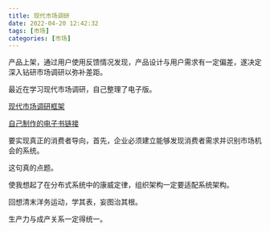 ```yaml
---
title: 现代市场调研
date: 2022-04-20 12:42:32
tags: [市场]
categories: [市场]
---
```


产品上架，通过用户使用反馈情况发现，产品设计与用户需求有一定偏差，遂决定深入钻研市场调研以弥补差距。

最近在学习现代市场调研，自己整理了电子版。

[现代市场调研框架](http://assets.processon.com/chart_image/625a76700e3e7410dc7ab1ee.png)

[自己制作的电子书链接](https://vagrant.gitbook.io/xian-dai-shi-chang-tiao-yan/)

要实现真正的消费者导向，首先，企业必须建立能够发现消费者需求并识别市场机会的系统。

这句真的点题。

使我想起了在分布式系统中的康威定律，组织架构一定要适配系统架构。

回想清末洋务运动，学其表，妄图治其根。

生产力与成产关系一定得统一。